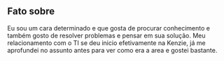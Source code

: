 ## Fato sobre <Charles>
Eu sou um cara determinado e que gosta de procurar conhecimento e também gosto de resolver problemas e pensar em sua solução.
Meu relacionamento com o TI se deu inicio efetivamente na Kenzie, já me aprofundei no assunto antes para ver como era a area e gostei bastante.